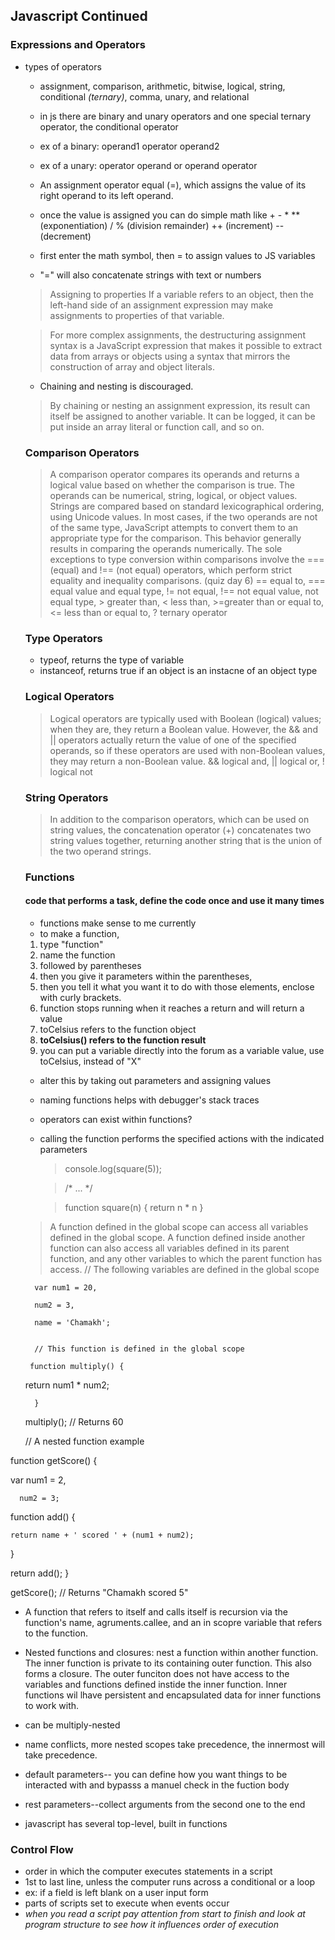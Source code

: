 ## Javascript Continued

### Expressions and Operators

- types of operators

   -  assignment, comparison, arithmetic, bitwise, logical, string, conditional *(ternary)*, comma, unary, and relational
   - in js there are binary and unary operators and one special ternary operator, the conditional operator
    - ex of a binary: operand1 operator operand2
    - ex of a unary: operator operand or operand operator
 
    - An assignment operator equal (=), which assigns the value of its right operand to its left operand. 
    - once the value is assigned you can do simple math like + - * ** (exponentiation) / % (division remainder) ++ (increment) -- (decrement)
    - first enter the math symbol, then = to assign values to JS variables
    - "=" will also concatenate strings with text or numbers

    > Assigning to properties
    If a variable refers to an object, then the left-hand side of an assignment expression may make assignments to properties of that variable.

    > For more complex assignments, the destructuring assignment syntax is a JavaScript expression that makes it possible to extract data from arrays or objects using a syntax that mirrors the construction of array and object literals.

    - Chaining and nesting is discouraged.

    > By chaining or nesting an assignment expression, its result can itself be assigned to another variable. It can be logged, it can be put inside an array literal or function call, and so on.

    ### Comparison Operators

    > A comparison operator compares its operands and returns a logical value based on whether the comparison is true. The operands can be numerical, string, logical, or object values. Strings are compared based on standard lexicographical ordering, using Unicode values. In most cases, if the two operands are not of the same type, JavaScript attempts to convert them to an appropriate type for the comparison. This behavior generally results in comparing the operands numerically. The sole exceptions to type conversion within comparisons involve the === (equal) and !== (not equal) operators, which perform strict equality and inequality comparisons. (quiz day 6)
    == equal to, === equal value and equal type, != not equal, !== not equal value, not equal type, > greater than, < less than, >=greater than or equal to, <= less than or equal to, ? ternary operator

    ### Type Operators

    - typeof, returns the type of variable
    - instanceof, returns true if an object is an instacne of an object type

    ### Logical Operators

    >Logical operators are typically used with Boolean (logical) values; when they are, they return a Boolean value. However, the && and || operators actually return the value of one of the specified operands, so if these operators are used with non-Boolean values, they may return a non-Boolean value. && logical and, || logical or, ! logical not

    ### String Operators

    > In addition to the comparison operators, which can be used on string values, the concatenation operator (+) concatenates two string values together, returning another string that is the union of the two operand strings.

    ### Functions

    #### code that performs a task, define the code once and use it many times

    - functions make sense to me currently
    - to make a function, 
    1. type "function"
    2. name the function
    3. followed by parentheses
    4. then you give it parameters within the parentheses, 
    5. then you tell it what you want it to do with those elements, enclose with curly brackets. 
    6. function stops running when it reaches a return and will return a value
    7. toCelsius refers to the function object
    8. **toCelsius() refers to the function result**
    9. you can put a variable directly into the forum as a variable value, use toCelsius, instead of "X"
    - alter this by taking out parameters and assigning values 
    - naming functions helps with debugger's stack traces
    - operators can exist within functions?
    - calling the function performs the specified actions with the indicated parameters

         > console.log(square(5));

        >   /* ... */

        >function square(n) { return n * n }

    >A function defined in the global scope can access all variables defined in the global scope. A function defined inside another function can also access all variables defined in its parent function, and any other variables to which the parent function has access.
        // The following variables are defined in the global scope

        var num1 = 20,

        num2 = 3,

        name = 'Chamakh';


        // This function is defined in the global scope

       function multiply() {

    return num1 * num2;

        }

    multiply(); // Returns 60

    // A nested function example

function getScore() {

  var num1 = 2,

      num2 = 3;


  function add() {

    return name + ' scored ' + (num1 + num2);

  }

  return add();
}

getScore(); // Returns "Chamakh scored 5"

- A function that refers to itself and calls itself is recursion via the function's name, agruments.callee, and an in scopre variable that refers to the function. 

- Nested functions and closures: nest a function within another function. The inner function is private to its containing outer function. This also forms a closure. The outer funciton does not have access to the variables and functions defined instide the inner function. Inner functions wil lhave persistent and encapsulated data for inner functions to work with. 

- can be multiply-nested
- name conflicts, more nested scopes take precedence, the innermost will take precedence. 

- default parameters-- you can define how you want things to be interacted with and bypasss a manuel check in the fuction body

- rest parameters--collect arguments from the second one to the end

- javascript has several top-level, built in functions

### Control Flow

- order in which the computer executes statements in a script
- 1st to last line, unless the computer runs across a conditional or a loop
- ex: if a field is left blank on a user input form
- parts of scripts set to execute when events occur
- *when you read a script pay attention from start to finish and look at program structure to see how it influences order of execution* 

